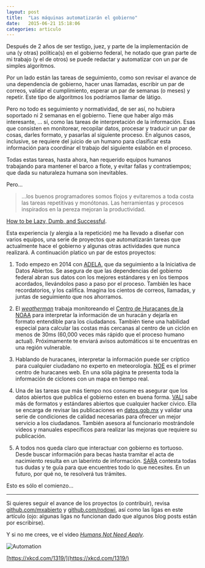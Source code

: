 ```yaml
---
layout: post
title:  "Las máquinas automatizarán el gobierno"
date:   2015-06-21 15:18:06
categories: articulo
---
```

Después de 2 años de ser testigo, juez, y parte de la implementación de una (y otras) política(s) en el gobierno federal, he notado que gran parte de mi trabajo (y el de otros) se puede redactar y automatizar con un par de simples algoritmos.

Por un lado están las tareas de seguimiento, como son revisar el avance de una dependencia de gobierno, hacer unas llamadas, escribir un par de correos, validar el cumplimiento, esperar un par de semanas (o meses) y repetir. Este tipo de algoritmos los podríamos llamar de látigo.

Pero no todo es seguimiento y normatividad, de ser así, no hubiera soportado ni 2 semanas en el gobierno. Tiene que haber algo más interesante, … sí, como las tareas de interpretación de la información. Esas que consisten en monitorear, recopilar datos, procesar y traducir un par de cosas, darles formato, y pasarlas al siguiente proceso. En algunos casos, inclusive, se requiere del juicio de un humano para clasificar esta información para coordinar el trabajo del siguiente eslabón en el proceso.

Todas estas tareas, hasta ahora, han requerido equipos humanos trabajando para mantener el barco a flote, y evitar fallas y contratiempos; que dada su naturaleza humana son inevitables.

Pero...

> ...los buenos programadores somos flojos y evitaremos a toda costa las tareas repetitivas y monótonas. Las herramientas y procesos inspirados en la pereza mejoran la productividad.

[How to be Lazy, Dumb, and Successful](http://blog.codinghorror.com/how-to-be-lazy-dumb-and-successful/).

Esta experiencia (y alergia a la repetición) me ha llevado a diseñar con varios equipos, una serie de proyectos que automatizarán tareas que actualmente hace el gobierno y algunas otras actividades que nunca realizará. A continuación platico un par de estos proyectos:

1. Todo empezo en 2014 con [ADELA](#adela), que da seguimiento a la Iniciativa de Datos Abiertos. Se asegura de que las dependencias del gobierno federal abran sus datos con los mejores estándares y en los tiempos acordados, llevándolos paso a paso por el proceso. También les hace recordatorios, y los califica. Imagina los cientos de correos, llamadas, y juntas de seguimiento que nos ahorramos.

2. El [_weatherman_](#weatherman) trabaja monitoreando el [Centro de Huracanes de la NOAA](http://www.nhc.noaa.gov/) para interpretar la información de un huracán y dejarla en formato entendible para los ciudadanos. También tiene una habilidad especial para calcular las costas más cercanas al centro de un ciclón en menos de 30ms (60,000 veces más rápido que el proceso humano actual). Próximamente te enviará avisos automáticos si te encuentras en una región vulnerable.

3. Hablando de huracanes, interpretar la información puede ser críptico para cualquier ciudadano no experto en meteorología. [NOE](#noe) es el primer centro de huracanes web. En una sóla página te presenta toda la información de ciclones con un mapa en tiempo real.

4. Una de las tareas que más tiempo nos consume es asegurar que los datos abiertos que publica el gobierno esten en buena forma. [VALI](#vali) sabe más de formatos y estándares abiertos que cualquier hacker cívico. Ella se encarga de revisar las publicaciones en [datos.gob.mx](http://datos.gob.mx) y validar una serie de condiciones de calidad necesarias para ofrecer un mejor servicio a los ciudadanos. También asesora al funcionario mostrándole videos y manuales específicos para realizar las mejoras que requiere su publicación.

5. A todos nos queda claro que interactuar con gobierno es tortuoso. Desde buscar información para becas hasta tramitar el acta de nacimiento resulta en un laberinto de información. [SARA](#sara) contesta todas tus dudas y te guía para que encuentres todo lo que necesites. En un futuro, por qué no, te resolverá tus trámites.

Esto es sólo el comienzo...

---

Si quieres seguir el avance de los proyectos (o contribuir), revisa [github.com/mxabierto](https://github.com/mxabierto) y [github.com/rodowi](https://github.com/rodowi), así como las ligas en este artículo (ojo: algunas ligas no funcionan dado que algunos blog posts están por escribirse).

Y si no me crees, ve el video [_Humans Not Need Apply_](https://twitter.com/rodowi/status/543449229583060992).

![Automation](https://imgs.xkcd.com/comics/automation.png)

[https://xkcd.com/1319/](https://xkcd.com/1319/)
